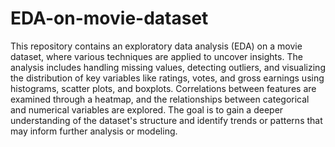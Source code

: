 # EDA-on-movie-dataset
This repository contains an exploratory data analysis (EDA) on a movie dataset, where various techniques are applied to uncover insights. The analysis includes handling missing values, detecting outliers, and visualizing the distribution of key variables like ratings, votes, and gross earnings using histograms, scatter plots, and boxplots. Correlations between features are examined through a heatmap, and the relationships between categorical and numerical variables are explored. The goal is to gain a deeper understanding of the dataset's structure and identify trends or patterns that may inform further analysis or modeling.
